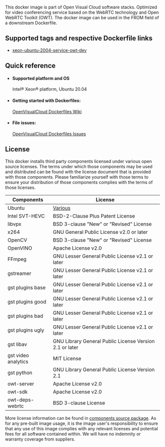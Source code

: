 This docker image is part of Open Visual Cloud software stacks. Optimized for video conferencing service based on the WebRTC technology and Open WebRTC Toolkit (OWT). The docker image can be used in the FROM field of a downstream Dockerfile.

## Supported tags and respective Dockerfile links
 - [xeon-ubuntu-2004-service-owt-dev](https://github.com/OpenVisualCloud/Dockerfiles/blob/v23.06/Xeon/ubuntu-20.04/service/owt-dev/Dockerfile)

## Quick reference
- #### Supported platform and OS
  Intel&reg; Xeon&reg; platform, Ubuntu 20.04




- #### Getting started with Dockerfiles:
  [OpenVisualCloud Dockerfiles Wiki](https://github.com/OpenVisualCloud/Dockerfiles/wiki)

- #### File issues:
  [OpenVisualCloud Dockerfiles Issues](https://github.com/OpenVisualCloud/Dockerfiles/issues)


## License
This docker installs third party components licensed under various open source licenses.  The terms under which those components may be used and distributed can be found with the license document that is provided with those components.  Please familiarize yourself with those terms to ensure your distribution of those components complies with the terms of those licenses.


| Components | License |
| ----- | ----- |
|Ubuntu| [Various](https://hub.docker.com/_/ubuntu) |
|Intel SVT-HEVC|BSD-2-Clause Plus Patent License|
|libvpx|BSD 3-clause "New" or "Revised" License|
|x264|GNU General Public License v2.0 or later|
|OpenCV|BSD 3-clause "New" or "Revised" License|
|OpenVINO|Apache License v2.0|
|FFmpeg|GNU Lesser General Public License v2.1 or later|
|gstreamer|GNU Lesser General Public License v2.1 or later|
|gst plugins base|GNU Lesser General Public License v2.1 or later|
|gst plugins good|GNU Lesser General Public License v2.1 or later|
|gst plugins bad|GNU Lesser General Public License v2.1 or later|
|gst plugins ugly|GNU Lesser General Public License v2.1 or later|
|gst libav|GNU Library General Public License Version 2.1 or later|
|gst video analytics|MIT License|
|gst python|GNU Library General Public License Version 2.1|
|owt-server|Apache License v2.0|
|owt-sdk|Apache License v2.0|
|owt-deps-webrtc|BSD 3-clause License|


More license information can be found in [components source package](https://github.com/OpenVisualCloud/Dockerfiles-Resources).
As for any pre-built image usage, it is the image user's responsibility to ensure that any use of this image complies with any relevant licenses and potential fees for all software contained within. We will have no indemnity or warranty coverage from suppliers.
